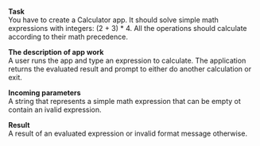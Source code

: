 **Task**  
You have to create a Calculator app. It should solve simple math expressions with integers:
(2 + 3) * 4. All the operations should calculate according to their math precedence.

**The description of app work**  
A user runs the app and type an expression to calculate. The application returns the evaluated 
result and prompt to either do another calculation or exit. 
 
**Incoming parameters**  
A string that represents a simple math expression that can be empty ot contain an ivalid expression.

**Result**  
A result of an evaluated expression or invalid format message otherwise.